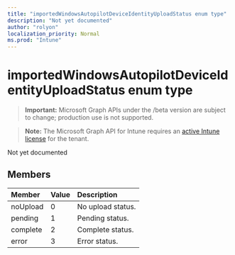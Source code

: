 ```yaml
---
title: "importedWindowsAutopilotDeviceIdentityUploadStatus enum type"
description: "Not yet documented"
author: "rolyon"
localization_priority: Normal
ms.prod: "Intune"
---
```


# importedWindowsAutopilotDeviceIdentityUploadStatus enum type

> **Important:** Microsoft Graph APIs under the /beta version are subject to change; production use is not supported.

> **Note:** The Microsoft Graph API for Intune requires an [active Intune license](https://go.microsoft.com/fwlink/?linkid=839381) for the tenant.

Not yet documented

## Members
|Member|Value|Description|
|:---|:---|:---|
|noUpload|0|No upload status.|
|pending|1|Pending status.|
|complete|2|Complete status.|
|error|3|Error status.|




